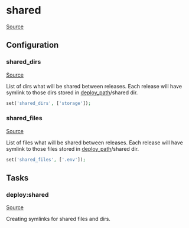 <!-- DO NOT EDIT THIS FILE! -->
<!-- Instead edit recipe/deploy/shared.php -->
<!-- Then run bin/docgen -->

# shared

[Source](/recipe/deploy/shared.php)




## Configuration
### shared_dirs
[Source](https://github.com/deployphp/deployer/blob/master/recipe/deploy/shared.php#L12)

List of dirs what will be shared between releases.
Each release will have symlink to those dirs stored in [deploy_path](/docs/recipe/common.md#deploy_path)/shared dir.
```php
set('shared_dirs', ['storage']);
```



### shared_files
[Source](https://github.com/deployphp/deployer/blob/master/recipe/deploy/shared.php#L19)

List of files what will be shared between releases.
Each release will have symlink to those files stored in [deploy_path](/docs/recipe/common.md#deploy_path)/shared dir.
```php
set('shared_files', ['.env']);
```




## Tasks

### deploy:shared
[Source](https://github.com/deployphp/deployer/blob/master/recipe/deploy/shared.php#L22)

Creating symlinks for shared files and dirs.




